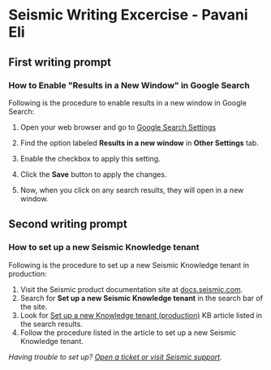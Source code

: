 # Seismic Writing Excercise - Pavani Eli

## First writing prompt

### How to Enable "Results in a New Window" in Google Search

Following is the procedure to enable results in a new window in Google Search:

1. Open your web browser and go to [Google Search Settings](https://www.google.com/preferences)

2. Find the option labeled **Results in a new window** in **Other Settings** tab.

3. Enable the checkbox to apply this setting.

4. Click the **Save** button to apply the changes.

5. Now, when you click on any search results, they will open in a new window.


## Second writing prompt

### How to set up a new Seismic Knowledge tenant

Following is the procedure to set up a new Seismic Knowledge tenant in production:

1. Visit the Seismic product documentation site at [docs.seismic.com](https://docs.seismic.com/).
2. Search for **Set up a new Seismic Knowledge tenant** in the search bar of the site.
3. Look for [Set up a new Knowledge tenant (production)](https://docs.seismic.com/bundle/seismic_platform_ent/page/set_up_a_new_knowledge_tenant_production.html) KB article listed in the search results.
4. Follow the procedure listed in the article to set up a new Seismic Knowledge tenant.

_Having trouble to set up? [Open a ticket or visit Seismic support](https://community.seismic.com/csm)._

